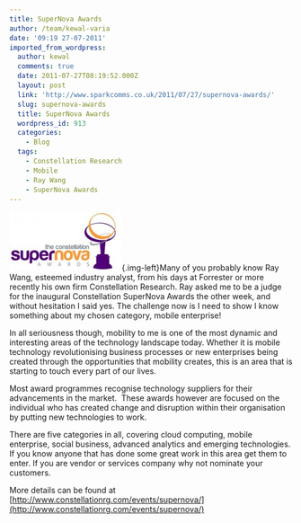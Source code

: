 ```yaml
---
title: SuperNova Awards
author: /team/kewal-varia
date: '09:19 27-07-2011'
imported_from_wordpress:
  author: kewal
  comments: true
  date: 2011-07-27T08:19:52.000Z
  layout: post
  link: 'http://www.sparkcomms.co.uk/2011/07/27/supernova-awards/'
  slug: supernova-awards
  title: SuperNova Awards
  wordpress_id: 913
  categories:
    - Blog
  tags:
    - Constellation Research
    - Mobile
    - Ray Wang
    - SuperNova Awards
---
```


![](images-11-e1311754618351.jpg){.img-left}Many of you probably know Ray Wang, esteemed industry analyst, from his days at Forrester or more recently his own firm Constellation Research. Ray asked me to be a judge for the inaugural Constellation SuperNova Awards the other week, and without hesitation I said yes. The challenge now is I need to show I know something about my chosen category, mobile enterprise!

In all seriousness though, mobility to me is one of the most dynamic and interesting areas of the technology landscape today. Whether it is mobile technology revolutionising business processes or new enterprises being created through the opportunities that mobility creates, this is an area that is starting to touch every part of our lives.

Most award programmes recognise technology suppliers for their advancements in the market.  These awards however are focused on the individual who has created change and disruption within their organisation by putting new technologies to work.

There are five categories in all, covering cloud computing, mobile enterprise, social business, advanced analytics and emerging technologies. If you know anyone that has done some great work in this area get them to enter. If you are vendor or services company why not nominate your customers.

More details can be found at [http://www.constellationrg.com/events/supernova/](http://www.constellationrg.com/events/supernova/)
